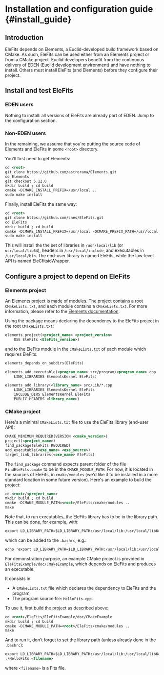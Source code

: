 # Installation and configuration guide {#install_guide}

## Introduction

EleFits depends on Elements, a Euclid-developed build framework based on CMake.
As such, EleFits can be used either from an Elements project or from a CMake project.
Euclid developers benefit from the continuous delivery of EDEN (Euclid development environment) and have nothing to install.
Others must install EleFits (and Elements) before they configure their project.

## Install and test EleFits

### EDEN users

Nothing to install: all versions of EleFits are already part of EDEN.
Jump to the configuration section.

### Non-EDEN users

In the remaining, we assume that you're putting the source code of Elements and EleFits in some `<root>` directory.

You'll first need to get Elements:

```xml
cd <root>
git clone https://github.com/astrorama/Elements.git
cd Elements
git checkout 5.12.0
mkdir build ; cd build
cmake -DCMAKE_INSTALL_PREFIX=/usr/local ..
sudo make install
```

Finally, install EleFits the same way:

```xml
cd <root>
git clone https://github.com/cnes/EleFits.git
cd EleFits
mkdir build ; cd build
cmake -DCMAKE_INSTALL_PREFIX=/usr/local -DCMAKE_PREFIX_PATH=/usr/local ..
sudo make install
```

This will install the the set of libraries in `/usr/local/lib` (or `usr/local/lib64`), headers in `/usr/local/include`, and executables in `/usr/local/bin`.
The end-user library is named EleFits, while the low-level API is named EleCfitsioWrapper.

## Configure a project to depend on EleFits

### Elements project

An Elements project is made of modules.
The project contains a root `CMakeLists.txt`, and each module contains a `CMakeLists.txt`.
For more information, please refer to the [Elements documentation](https://euclid.roe.ac.uk/projects/codeen-users/wiki/User_Bui_Too).

Using the package means declaring the dependency to the EleFits project in the root `CMakeLists.txt`:

```xml
elements_project(<project_name> <project_version>
    USE EleFits <EleFits_version>)
```

and to the EleFits module in the `CMakeLists.txt` of each module which requires EleFits:

```xml
elements_depends_on_subdirs(EleFits)

elements_add_executable(<program_name> src/program/<program_name>.cpp
    LINK_LIBRARIES ElementsKernel EleFits)

elements_add_library(<library_name> src/Lib/*.cpp
    LINK_LIBRARIES ElementsKernel EleFits
    INCLUDE_DIRS ElementsKernel EleFits
    PUBLIC_HEADERS <library_name>)
```

### CMake project

Here's a minimal `CMakeLists.txt` file to use the EleFits library (end-user API):

```xml
CMAKE_MINIMUM_REQUIRED(VERSION <cmake_version>)
project(<project_name>)
find_package(EleFits REQUIRED)
add_executable(<exe_name> <exe_source>)
target_link_libraries(<exe_name> EleFits)
```

The `find_package` command expects parent folder of the file `FindEleFits.cmake` to be in the `CMAKE_MODULE_PATH`.
For now, it is located in the sources of EleFits, in `cmake/modules`
(we'd like it to be installed in a more standard location in some future version).
Here's an example to build the project:

```xml
cd <root>/<project_name>
mkdir build ; cd build
cmake -DCMAKE_MODULE_PATH=<root>/EleFits/cmake/modules ..
make
```

Note that, to run executables, the EleFits library has to be in the library path.
This can be done, for example, with:

```xml
export LD_LIBRARY_PATH=$LD_LIBRARY_PATH:/usr/local/lib:/usr/local/lib64
```

which can be added to the `.bashrc`, e.g.:

```xml
echo 'export LD_LIBRARY_PATH=$LD_LIBRARY_PATH:/usr/local/lib:/usr/local/lib64' >> ~/.bashrc
```

For demonstration purpose, an example CMake project is provided in `EleFitsExample/doc/CMakeExample`,
which depends on EleFits and produces an executable.

It consists in:
* A `CMakeLists.txt` file which declares the dependency to EleFits and the program;
* The program source file: `HelloFits.cpp`.

To use it, first build the project as described above:

```xml
cd <root>/EleFits/EleFitsExample/doc/CMakeExample
mkdir build ; cd build
cmake -DCMAKE_MODULE_PATH=<root>/EleFits/cmake/modules ..
make
```

And to run it, don't forget to set the library path (unless already done in the `.bashrc`):

```xml
export LD_LIBRARY_PATH=$LD_LIBRARY_PATH:/usr/local/lib:/usr/local/lib64
./HelloFits <filename>
```

where `<filename>` is a Fits file.
